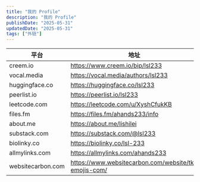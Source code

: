 ```yaml
---
title: "我的 Profile"
description: "我的 Profile"
publishDate: "2025-05-31"
updatedDate: "2025-05-31"
tags: ["外链"]
---
```


| 平台              | 地址                                                 |
| ----------------- | ---------------------------------------------------- |
| creem.io          | https://www.creem.io/bip/lsl233                      |
| vocal.media       | https://vocal.media/authors/lsl233                   |
| huggingface.co    | https://huggingface.co/lsl233                        |
| peerlist.io       | https://peerlist.io/lsl233                           |
| leetcode.com      | https://leetcode.com/u/XyshCfukKB                    |
| files.fm          | https://files.fm/ahands233/info                      |
| about.me          | https://about.me/lishilei                            |
| substack.com      | https://substack.com/@lsl233                         |
| biolinky.co       | https://biolinky.co/lsl-233                          |
| allmylinks.com    | https://allmylinks.com/ahands233                     |
| websitecarbon.com | https://www.websitecarbon.com/website/tk-emojis-com/ |